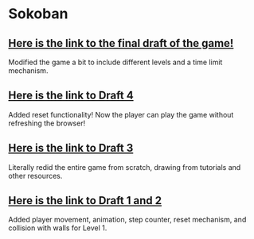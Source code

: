 # Sokoban

## [Here is the link to the final draft of the game!](https://ak5352.itch.io/sokoban-lazy-kid-edition)
Modified the game a bit to include different levels and a time limit mechanism. 

## [Here is the link to Draft 4](https://ak5352.itch.io/sokoban-clone-draft-4)
Added reset functionality! Now the player can play the game without refreshing the browser!

## [Here is the link to Draft 3](https://ak5352.itch.io/sokoban-clone-d)
Literally redid the entire game from scratch, drawing from tutorials and other resources.

## [Here is the link to Draft 1 and 2](https://ak5352.itch.io/sokoban-draft-1)
Added player movement, animation, step counter, reset mechanism, and collision with walls for Level 1.